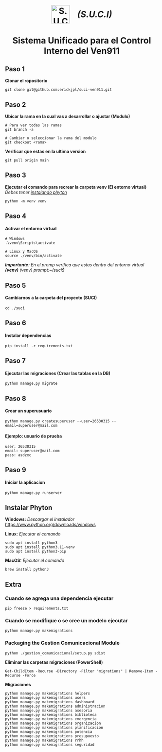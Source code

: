 <h1 align="center" style="display: flex; align-items: center; justify-content: center; gap: 25px;">
  <img src="./suci/templates/static/img/logo.png" width="60" alt="S.U.C.I Logo">
  <i>(S.U.C.I)</i>
</h1>

<h1 align="center" style="margin-bottom: 0;">Sistema Unificado para el Control</h1>
<h1 align="center" style="margin-top: 0;">Interno del Ven911</h1>


## Paso 1
**Clonar el ropositorio**
```
git clone git@github.com:erickjpl/suci-ven911.git
```

## Paso 2
**Ubicar la rama en la cual vas a desarrollar o ajustar (Modulo)**
```
# Para ver todas las ramas
git branch -a

# Cambiar o seleccionar la rama del modulo
git checkout <rama>
```
**Verificar que estas en la ultima version**
```
git pull origin main
```

## Paso 3
**Ejecutar el comando para recrear la carpeta venv (El entorno virtual)**
_Debes tener [instalando phyton](#instalando-phyton)_
```
python -m venv venv
```

## Paso 4
#### Activar el entorno virtual
```
# Windows
.\venv\Scripts\activate

# Linux y MacOS
source ./venv/bin/activate
```
_**Importante:** En el promp verifica que estas dentro del entorno virtual **(venv)**_
_(venv) prompt:~/suci$_

## Paso 5
#### Cambiarnos a la carpeta del proyecto (SUCI)
```
cd ./suci
```

## Paso 6
#### Instalar dependencias
```
pip install -r requirements.txt
```

## Paso 7
#### Ejecutar las migraciones (Crear las tablas en la DB)
```
python manage.py migrate
```

## Paso 8
#### Crear un superusuario
```
python manage.py createsuperuser --user=26530315 --email=superuser@mail.com
```
#### Ejemplo: usuario de prueba
```
user: 26530315
email: superuser@mail.com
pass: asdzxc
```
## Paso 9
#### Iniciar la aplicacion
```
python manage.py runserver
```

## Instalar Phyton
**Windows:** _Descargar el instalador_
https://www.python.org/downloads/windows

**Linux:** _Ejecutar el comando_
```
sudo apt install python3
sudo apt install python3.11-venv
sudo apt install python3-pip
```

**MacOS:** _Ejecutar el comando_
```
brew install python3
```

## Extra 
### Cuando se agrega una dependencia ejecutar
```
pip freeze > requirements.txt
```
### Cuando se modifique o se cree un modelo ejecutar
```
python manage.py makemigrations
```
### Packaging the Gestion Comunicacional Module
```
python ./gestion_comunicacional/setup.py sdist 
```

__Eliminar las carpetas migraciones (PowerShell)__
```
Get-ChildItem -Recurse -Directory -Filter "migrations" | Remove-Item -Recurse -Force
```

__Migraciones__
```
python manage.py makemigrations helpers
python manage.py makemigrations users
python manage.py makemigrations dashboard
python manage.py makemigrations administracion
python manage.py makemigrations asesoria
python manage.py makemigrations biblioteca
python manage.py makemigrations emergencia
python manage.py makemigrations organizacion
python manage.py makemigrations planificacion
python manage.py makemigrations potencia
python manage.py makemigrations presupuesto
python manage.py makemigrations rrhh
python manage.py makemigrations seguridad
```
